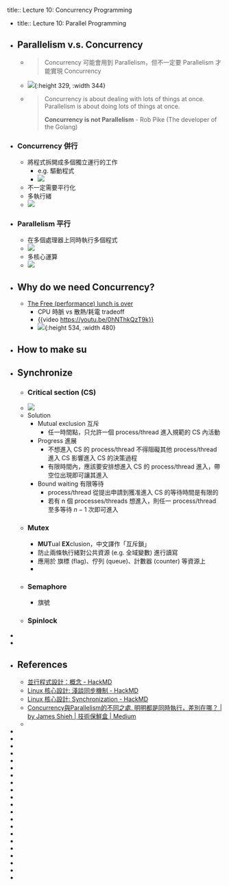 title:: Lecture 10: Concurrency Programming

- title:: Lecture 10: Parallel Programming
- ## Parallelism v.s. Concurrency
	- > Concurrency 可能會用到 Parallelism，但不一定要 Parallelism 才能實現 Concurrency
	- ![](https://miro.medium.com/max/1250/0*D4B7hf_Up9bc9wzg.jpg){:height 329, :width 344}
	- > Concurrency is about dealing with lots of things at once.
	  Parallelism is about doing lots of things at once. 
	  >
	  > **Concurrency is not Parallelism** - Rob Pike (The developer of the Golang)
- ### Concurrency 併行
	- 將程式拆開成多個獨立運行的工作
		- e.g. 驅動程式
		- ![](https://i.imgur.com/b0hDafx.png)
	- 不一定需要平行化
	- 多執行緒
	- ![](https://miro.medium.com/max/720/1*HCZSJX-XJxrOvQlKcabvmQ.png)
- ### Parallelism 平行
	- 在多個處理器上同時執行多個程式
	- ![](https://i.imgur.com/LVcFoz5.png)
	- 多核心運算
	- ![](https://miro.medium.com/max/720/1*_CVfYVLNSrpzZhwwB4D1pg.png)
- ## Why do we need Concurrency?
	- [The Free (performance) lunch is over](http://www.gotw.ca/publications/concurrency-ddj.htm)
		- CPU 時脈 vs 散熱/耗電 tradeoff
		- {{video https://youtu.be/0hNThkQzT9k}}
		- ![](https://i.imgur.com/hr4gwXs.png){:height 534, :width 480}
- ## How to make su
- ## Synchronize
	- ### Critical section (CS)
	- ![](https://i.imgur.com/El3wtFd.png)
	- Solution
		- Mutual exclusion 互斥
			- 任一時間點，只允許一個 process/thread 進入規範的 CS 內活動
		- Progress 進展
			- 不想進入 CS 的 process/thread 不得阻礙其他 process/thread 進入 CS 影響進入 CS 的決策過程
			- 有限時間內，應該要安排想進入 CS 的 process/thread 進入，帶空位出現即可讓其進入
		- Bound waiting 有限等待
			- process/thread 從提出申請到獲准進入 CS 的等待時間是有限的
			- 若有 n 個 processes/threads 想進入，則任一 process/thread 至多等待 $n-1$ 次即可進入
	- ### Mutex
		- **MUT**ual **EX**clusion，中文譯作「互斥鎖」
		- 防止兩條執行緒對公共資源 (e.g. 全域變數) 進行讀寫
		- 應用於 旗標 (flag)、佇列 (queue)、計數器 (counter) 等資源上
		-
	- ### Semaphore
		- 旗號
	- ### Spinlock
-
-
- ## References
	- [並行程式設計：概念 - HackMD](https://hackmd.io/@sysprog/concurrency/https%3A%2F%2Fhackmd.io%2F%40sysprog%2FS1AMIFt0D)
	- [Linux 核心設計: 淺談同步機制 - HackMD](https://hackmd.io/@sysprog/linux-sync?type=view)
	- [Linux 核心設計: Synchronization - HackMD](https://hackmd.io/@RinHizakura/rJhEpdyNw)
	- [Concurrency與Parallelism的不同之處. 明明都是同時執行，差別在哪？ | by James Shieh | 技術保鮮盒 | Medium](https://medium.com/mr-efacani-teatime/concurrency%E8%88%87parallelism%E7%9A%84%E4%B8%8D%E5%90%8C%E4%B9%8B%E8%99%95-1b212a020e30)
	-
-
-
-
-
-
-
-
-
-
-
-
-
-
-
-
-
-
-
-
-
-